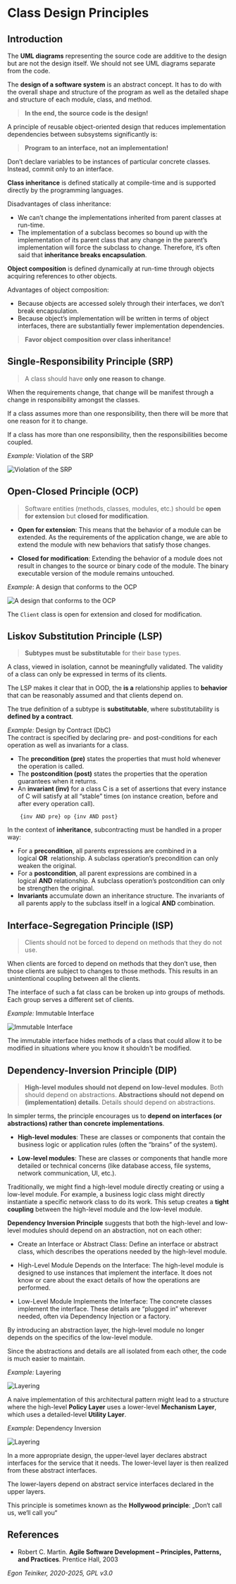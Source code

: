 # Class Design Principles

## Introduction


The **UML diagrams** representing the source code are additive to the design 
but are not the design itself. We should not see UML diagrams separate from the code.

The **design of a software system** is an abstract concept.
It has to do with the overall shape and structure of the program as well 
as the detailed shape and structure of each module, class, and method.

> **In the end, the source code is the design!**


A principle of reusable object-oriented design that reduces implementation 
dependencies between subsystems significantly is:

> **Program to an interface, not an implementation!**

Don’t declare variables to be instances of particular concrete classes. 
Instead, commit only to an interface.


**Class inheritance** is defined statically at compile-time and is supported 
directly by the programming languages.

Disadvantages of class inheritance:
* We can’t change the implementations inherited from parent classes at run-time.
* The implementation of a subclass becomes so bound up with the implementation 
    of its parent class that any change in the parent’s implementation will force 
    the subclass to change. 
    Therefore, it’s often said that **inheritance breaks encapsulation**.

**Object composition** is defined dynamically at run-time through objects acquiring 
references to other objects.

Advantages of object composition:
* Because objects are accessed solely through their interfaces, we don’t break 
    encapsulation.
* Because object’s implementation will be written in terms of object interfaces, 
    there are substantially fewer implementation dependencies.

> **Favor object composition over class inheritance!**


## Single-Responsibility Principle (SRP)

> A class should have **only one reason to change**.

When the requirements change, that change will be manifest through a change in 
responsibility amongst the classes. 

If a class assumes more than one responsibility, then there will be more that one 
reason for it to change.

If a class has more than one responsibility, then the responsibilities become coupled. 

_Example:_ Violation of the SRP

![Violation of the SRP](figures/SRP.png)


## Open-Closed Principle (OCP)

> Software entities (methods, classes, modules, etc.) should be **open for extension** 
> but **closed for modification**.

* **Open for extension**: This means that the behavior of a module can be extended. 
    As the requirements of the application change, we are able to extend the module 
    with new behaviors that satisfy those changes.

* **Closed for modification**: Extending the behavior of a module does not result 
    in changes to the source or binary code of the module. The binary executable 
    version of the module remains untouched.

_Example_: A design that conforms to the OCP

![A design that conforms to the OCP](figures/OCP.png)

The `Client` class is open for extension and closed for modification.


## Liskov Substitution Principle (LSP)

> **Subtypes must be substitutable** for their base types.

A class, viewed in isolation, cannot be meaningfully validated. The validity of 
a class can only be expressed in terms of its clients.

The LSP makes it clear that in OOD, the **is a** relationship applies to **behavior** 
that can be reasonably assumed and that clients depend on. 

The true definition of a subtype is **substitutable**, where substitutability 
is **defined by a contract**.

_Example:_ Design by Contract (DbC)\
    The contract is specified by declaring pre- and post-conditions for each operation 
    as well as invariants for a class.

* The **precondition (pre)** states the properties that must hold whenever the 
    operation is called.
* The **postcondition (post)** states the properties that the operation guarantees 
    when it returns.
* An **invariant (inv)** for a class C is a set of assertions that every instance 
    of C will satisfy at all “stable” times (on instance creation, before and after 
    every operation call). 
```
    {inv AND pre} op {inv AND post}
```

In the context of **inheritance**, subcontracting must be handled in a proper way: 
* For a **precondition**, all parents expressions are combined in a logical **OR** 
    relationship. A subclass operation’s precondition can only weaken the original.
* For a **postcondition**, all parent expressions are combined in a logical **AND** 
    relationship. A subclass operation’s postcondition can only be strengthen the original.
* **Invariants** accumulate down an inheritance structure. The invariants of all 
    parents apply to the subclass itself in a logical **AND** combination.


## Interface-Segregation Principle (ISP)

> Clients should not be forced to depend on methods that they do not use.

When clients are forced to depend on methods that they don’t use, then those 
clients are subject to changes to those methods. 
This results in an unintentional coupling between all the clients.

The interface of such a fat class can be broken up into groups of methods. 
Each group serves a different set of clients. 

_Example:_ Immutable Interface

![Immutable Interface](figures/ISP.png)

The immutable interface hides methods of a class that could allow it to be modified 
in situations where you know it shouldn't be modified.


## Dependency-Inversion Principle (DIP)

> **High-level modules should not depend on low-level modules**. 
> Both should depend on abstractions.
> **Abstractions should not depend on (implementation) details**. 
> Details should depend on abstractions.

In simpler terms, the principle encourages us to **depend on interfaces 
(or abstractions) rather than concrete implementations**.

* **High-level modules**: These are classes or components that contain the business 
    logic or application rules (often the “brains” of the system).

* **Low-level modules**: These are classes or components that handle more detailed 
    or technical concerns (like database access, file systems, network communication, 
    UI, etc.).

Traditionally, we might find a high-level module directly creating or using a 
low-level module. For example, a business logic class might directly instantiate 
a specific network class to do its work. 
This setup creates a **tight coupling** between the high-level module and the 
low-level module.

**Dependency Inversion Principle** suggests that both the high-level and low-level 
modules should depend on an abstraction, not on each other:

* Create an Interface or Abstract Class: Define an interface or abstract class, which 
    describes the operations needed by the high-level module.

* High-Level Module Depends on the Interface: The high-level module is designed to use 
    instances that implement the interface. It does not know or care about the exact 
    details of how the operations are performed.

* Low-Level Module Implements the Interface: The concrete classes implement the interface. 
    These details are “plugged in” wherever needed, often via Dependency Injection or a factory.

By introducing an abstraction layer, the high-level module no longer depends on 
the specifics of the low-level module. 

Since the abstractions and details are all isolated from each other, the code is 
much easier to maintain.

_Example:_ Layering

![Layering](figures/Layering.png)

A naive implementation of this architectural pattern might lead to a structure 
where the high-level **Policy Layer** uses a lower-level **Mechanism Layer**, 
which uses a detailed-level **Utility Layer**. 

_Example_: Dependency Inversion

![Layering](figures/DIP.png)

In a more appropriate design, the upper-level layer declares abstract interfaces 
for the service that it needs. The lower-level layer is then realized from these 
abstract interfaces.

The lower-layers depend on abstract service interfaces declared in the upper layers.

This principle is sometimes known as the **Hollywood principle**: 
„Don‘t call us, we‘ll call you“


## References

* Robert C. Martin. **Agile Software Development – Principles, Patterns, and Practices**. Prentice Hall, 2003


*Egon Teiniker, 2020-2025, GPL v3.0*